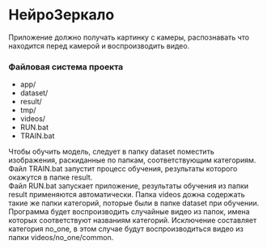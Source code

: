 # НейроЗеркало

Приложение должно получать картинку с камеры, 
распознавать что находится перед камерой и воспроизводить видео.

### Файловая система проекта
+ app/
+ dataset/
+ result/
+ tmp/
+ videos/
+ RUN.bat
+ TRAIN.bat

Чтобы обучить модель, следует в папку dataset поместить изображения,
раскиданные по папкам, cоответствующим категориям.  
Файл TRAIN.bat запустит процесс обучения, результаты которого окажутся в папке result.  
Файл RUN.bat запускает приложение, результаты обучения из папки result
применяются автоматически.
Папка videos дожна содержать такие же папки категорий, поторые были в папке dataset при обучении.
Программа будет воспроизводить случайные видео из папок, имена которых соответствуют названиям категорий.
Исключение составляет категория no_one, в этом случае будут воспроизводиться видео из папки videos/no_one/common.

